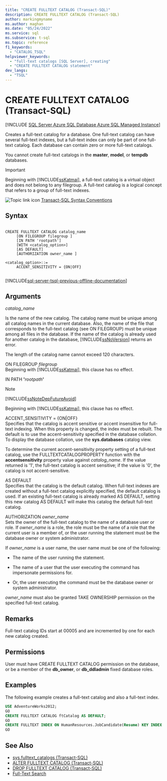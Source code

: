 ```yaml
---
title: "CREATE FULLTEXT CATALOG (Transact-SQL)"
description: CREATE FULLTEXT CATALOG (Transact-SQL)
author: markingmyname
ms.author: maghan
ms.date: "05/24/2022"
ms.service: sql
ms.subservice: t-sql
ms.topic: reference
f1_keywords:
  - "CATALOG_TSQL"
helpviewer_keywords:
  - "full-text catalogs [SQL Server], creating"
  - "CREATE FULLTEXT CATALOG statement"
dev_langs:
  - "TSQL"
---
```


# CREATE FULLTEXT CATALOG (Transact-SQL)

[!INCLUDE [SQL Server Azure SQL Database Azure SQL Managed Instance](../../includes/applies-to-version/sql-asdb-asdbmi.md)]

Creates a full-text catalog for a database. One full-text catalog can have several full-text indexes, but a full-text index can only be part of one full-text catalog. Each database can contain zero or more full-text catalogs.  
 
You cannot create full-text catalogs in the **master**, **model**, or **tempdb** databases.  
  
> [!IMPORTANT]  
>  Beginning with [!INCLUDE[ssKatmai](../../includes/sskatmai-md.md)], a full-text catalog is a virtual object and does not belong to any filegroup. A full-text catalog is a logical concept that refers to a group of full-text indexes.  
  
![Topic link icon](../../database-engine/configure-windows/media/topic-link.gif "Topic link icon") [Transact-SQL Syntax Conventions](../../t-sql/language-elements/transact-sql-syntax-conventions-transact-sql.md)  
  
## Syntax  
  
```syntaxsql
  
CREATE FULLTEXT CATALOG catalog_name  
     [ON FILEGROUP filegroup ]  
     [IN PATH 'rootpath']  
     [WITH <catalog_option>]  
     [AS DEFAULT]  
     [AUTHORIZATION owner_name ]  
  
<catalog_option>::=  
     ACCENT_SENSITIVITY = {ON|OFF}  
  
```  
  
[!INCLUDE[sql-server-tsql-previous-offline-documentation](../../includes/sql-server-tsql-previous-offline-documentation.md)]

## Arguments

*catalog_name*  

Is the name of the new catalog. The catalog name must be unique among all catalog names in the current database. Also, the name of the file that corresponds to the full-text catalog (see ON FILEGROUP) must be unique among all files in the database. If the name of the catalog is already used for another catalog in the database, [!INCLUDE[ssNoVersion](../../includes/ssnoversion-md.md)] returns an error.  
  
The length of the catalog name cannot exceed 120 characters.  
  
ON FILEGROUP *filegroup*  
Beginning with [!INCLUDE[ssKatmai](../../includes/sskatmai-md.md)], this clause has no effect.  
  
IN PATH **'**_rootpath_**'**

> [!NOTE]  
> [!INCLUDE[ssNoteDepFutureAvoid](../../includes/ssnotedepfutureavoid-md.md)]  
  
Beginning with [!INCLUDE[ssKatmai](../../includes/sskatmai-md.md)], this clause has no effect.  
  
ACCENT_SENSITIVITY = {ON|OFF}  
Specifies that the catalog is accent sensitive or accent insensitive for full-text indexing. When this property is changed, the index must be rebuilt. The default is to use the accent-sensitivity specified in the database collation. To display the database collation, use the **sys.databases** catalog view.  
  
To determine the current accent-sensitivity property setting of a full-text catalog, use the FULLTEXTCATALOGPROPERTY function with the **accentsensitivity** property value against *catalog_name*. If the value returned is '1', the full-text catalog is accent sensitive; if the value is '0', the catalog is not accent-sensitive.  
  
AS DEFAULT  
Specifies that the catalog is the default catalog. When full-text indexes are created without a full-text catalog explicitly specified, the default catalog is used. If an existing full-text catalog is already marked AS DEFAULT, setting this new catalog AS DEFAULT will make this catalog the default full-text catalog.  
  
AUTHORIZATION *owner_name*  
Sets the owner of the full-text catalog to the name of a database user or role. If *owner_name* is a role, the role must be the name of a role that the current user is a member of, or the user running the statement must be the database owner or system administrator.
  
If *owner_name* is a user name, the user name must be one of the following:
  
- The name of the user running the statement.
  
- The name of a user that the user executing the command has impersonate permissions for.
  
- Or, the user executing the command must be the database owner or system administrator.
  
*owner_name* must also be granted TAKE OWNERSHIP permission on the specified full-text catalog.
  
## Remarks  

Full-text catalog IDs start at 00005 and are incremented by one for each new catalog created.
  
## Permissions  

User must have CREATE FULLTEXT CATALOG permission on the database, or be a member of the **db_owner**, or **db_ddladmin** fixed database roles.
  
## Examples  

The following example creates a full-text catalog and also a full-text index.
  
```sql  
USE AdventureWorks2012;  
GO  
CREATE FULLTEXT CATALOG ftCatalog AS DEFAULT;  
GO  
CREATE FULLTEXT INDEX ON HumanResources.JobCandidate(Resume) KEY INDEX PK_JobCandidate_JobCandidateID;  
GO  
```  
  
## See Also

- [sys.fulltext_catalogs &#40;Transact-SQL&#41;](../../relational-databases/system-catalog-views/sys-fulltext-catalogs-transact-sql.md)   
- [ALTER FULLTEXT CATALOG &#40;Transact-SQL&#41;](../../t-sql/statements/alter-fulltext-catalog-transact-sql.md)   
- [DROP FULLTEXT CATALOG &#40;Transact-SQL&#41;](../../t-sql/statements/drop-fulltext-catalog-transact-sql.md)   
- [Full-Text Search](../../relational-databases/search/full-text-search.md)   
 
  
  
